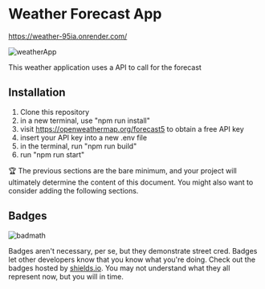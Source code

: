 # Weather Forecast App

https://weather-95ia.onrender.com/


![weatherApp](https://github.com/user-attachments/assets/aeac5323-6370-4d44-acf0-934b049db345)

This weather application uses a API to call for the forecast


## Installation

1) Clone this repository
2) in a new terminal, use "npm run install"
3) visit https://openweathermap.org/forecast5 to obtain a free API key
4) insert your API key into a new .env file
5) in the terminal, run "npm run build"
6) run "npm run start"


🏆 The previous sections are the bare minimum, and your project will ultimately determine the content of this document. You might also want to consider adding the following sections.

## Badges

![badmath](https://img.shields.io/github/languages/top/lernantino/badmath)

Badges aren't necessary, per se, but they demonstrate street cred. Badges let other developers know that you know what you're doing. Check out the badges hosted by [shields.io](https://shields.io/). You may not understand what they all represent now, but you will in time.

